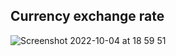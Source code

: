 ## Currency exchange rate

![Screenshot 2022-10-04 at 18 59 51](https://user-images.githubusercontent.com/54024811/193868341-c79d42a1-3042-4729-a903-f7463cb10924.png)
